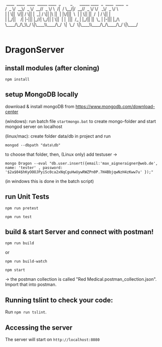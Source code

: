<br />
&nbsp;____ &nbsp;____ &nbsp;____ &nbsp;_____ ____ &nbsp;_ &nbsp; &nbsp; &nbsp; &nbsp;_ &nbsp; &nbsp; &nbsp;_____ ____ &nbsp;_ &nbsp;____ &nbsp;____ &nbsp;_ &nbsp; &nbsp;<br />
/ &nbsp;_ \/ &nbsp;__\/ &nbsp;_ \/ &nbsp;__// &nbsp;_ \/ \ &nbsp;/| &nbsp;/ \__/|/ &nbsp;__// &nbsp;_ \/ \/ &nbsp; _\/ &nbsp;_ \/ \ &nbsp;&nbsp;<br />
| | \|| &nbsp;\/|| / \|| | &nbsp;_| / \|| |\ || &nbsp;| |\/||| &nbsp;\ &nbsp;| | \|| || &nbsp;/ &nbsp;| / \|| | &nbsp;&nbsp;<br />
| |_/|| &nbsp; &nbsp;/| |-||| |_//| \_/|| | \|| &nbsp;| | &nbsp;||| &nbsp;/_ | |_/|| || &nbsp;\_ | |-||| |_/\<br />
\____/\_/\_\\_/ \|\____\\____/\_/ &nbsp;\| &nbsp;\_/ &nbsp;\|\____\\____/\_/\____/\_/ \|\____/<br />
&nbsp;&nbsp; &nbsp; &nbsp; &nbsp; &nbsp; &nbsp; &nbsp; &nbsp; &nbsp; &nbsp; &nbsp; &nbsp; &nbsp; &nbsp; &nbsp; &nbsp; &nbsp; &nbsp; &nbsp; &nbsp; &nbsp; &nbsp; &nbsp; &nbsp; &nbsp; &nbsp; &nbsp; &nbsp; &nbsp; &nbsp; &nbsp; &nbsp; &nbsp; &nbsp; &nbsp; &nbsp; &nbsp; &nbsp; &nbsp;&nbsp;<br />


# DragonServer                                        
## install modules (after cloning)
`npm install`

## setup MongoDB locally
download & install mongoDB from https://www.mongodb.com/download-center

(windows): run batch file `startmongo.bat` to create mongo-folder and start mongod server on localhost

(linux/mac): create folder data/db in project and run 

`mongod --dbpath "data\db"`

to choose that folder, then, (Linux only) add testuser -> 

`mongo Dragon --eval "db.user.insert({email:'max_aigneraigner@web.de', name: 'tester' , password: '$2a$04$hKyOOOJPyiSc0ca2xNqCguHwUywRWZPn0P.7H4BbjqwNzH4zKww7u' });"`

(in windows this is done in the batch script)

## run Unit Tests
`npm run pretest`

`npm run test`

## build & start Server and connect with postman!
`npm run build`

or 

`npm run build-watch`

`npm start`

-> the postman collection is called "Red Medical.postman_collection.json". Import that into postman.

## Running tslint to check your code:
Run `npm run tslint`.

## Accessing the server
The server will start on `http://localhost:8080`
